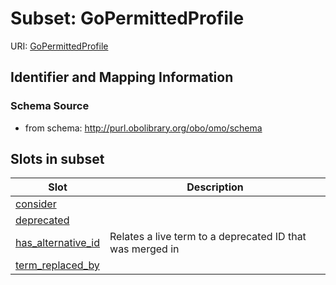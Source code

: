 # Subset: GoPermittedProfile

URI: [GoPermittedProfile](GoPermittedProfile)




## Identifier and Mapping Information







### Schema Source


* from schema: http://purl.obolibrary.org/obo/omo/schema



























































        















        

















        










































































        

















## Slots in subset

| Slot | Description |
| --- | --- |
| [consider](consider.md) |  |
| [deprecated](deprecated.md) |  |
| [has_alternative_id](has_alternative_id.md) | Relates a live term to a deprecated ID that was merged in |
| [term_replaced_by](term_replaced_by.md) |  |



